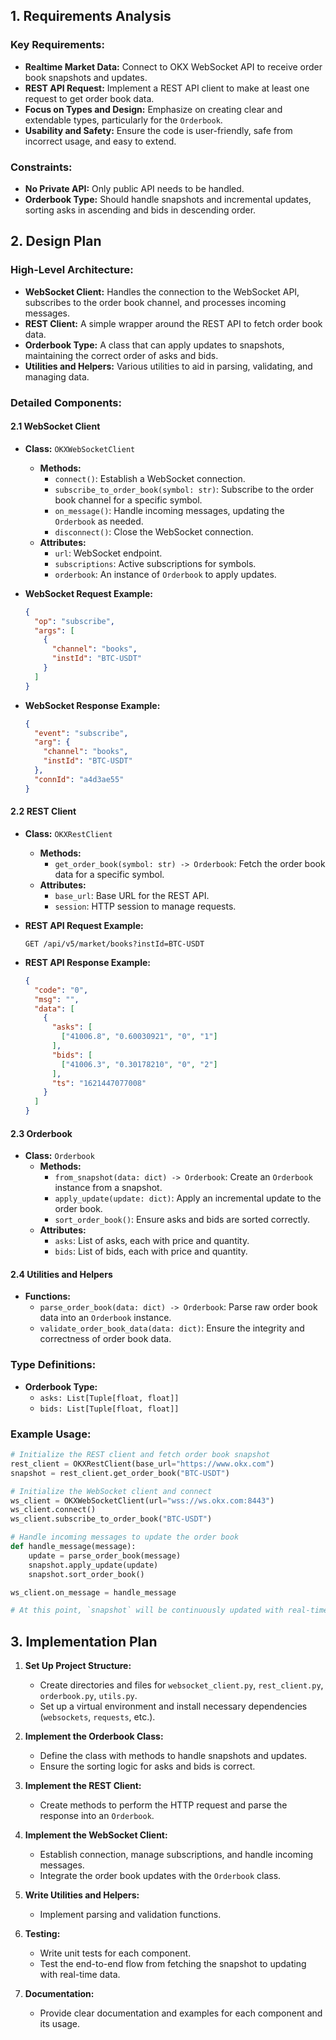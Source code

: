 ## 1. Requirements Analysis

### Key Requirements:
- **Realtime Market Data:** Connect to OKX WebSocket API to receive order book snapshots and updates.
- **REST API Request:** Implement a REST API client to make at least one request to get order book data.
- **Focus on Types and Design:** Emphasize on creating clear and extendable types, particularly for the `Orderbook`.
- **Usability and Safety:** Ensure the code is user-friendly, safe from incorrect usage, and easy to extend.

### Constraints:
- **No Private API:** Only public API needs to be handled.
- **Orderbook Type:** Should handle snapshots and incremental updates, sorting asks in ascending and bids in descending order.

## 2. Design Plan

### High-Level Architecture:
- **WebSocket Client:** Handles the connection to the WebSocket API, subscribes to the order book channel, and processes incoming messages.
- **REST Client:** A simple wrapper around the REST API to fetch order book data.
- **Orderbook Type:** A class that can apply updates to snapshots, maintaining the correct order of asks and bids.
- **Utilities and Helpers:** Various utilities to aid in parsing, validating, and managing data.

### Detailed Components:

#### 2.1 WebSocket Client
- **Class:** `OKXWebSocketClient`
  - **Methods:**
    - `connect()`: Establish a WebSocket connection.
    - `subscribe_to_order_book(symbol: str)`: Subscribe to the order book channel for a specific symbol.
    - `on_message()`: Handle incoming messages, updating the `Orderbook` as needed.
    - `disconnect()`: Close the WebSocket connection.
  - **Attributes:**
    - `url`: WebSocket endpoint.
    - `subscriptions`: Active subscriptions for symbols.
    - `orderbook`: An instance of `Orderbook` to apply updates.

- **WebSocket Request Example:**
  ```json
  {
    "op": "subscribe",
    "args": [
      {
        "channel": "books",
        "instId": "BTC-USDT"
      }
    ]
  }
  ```

- **WebSocket Response Example:**
  ```json
  {
    "event": "subscribe",
    "arg": {
      "channel": "books",
      "instId": "BTC-USDT"
    },
    "connId": "a4d3ae55"
  }
  ```

#### 2.2 REST Client
- **Class:** `OKXRestClient`
  - **Methods:**
    - `get_order_book(symbol: str) -> Orderbook`: Fetch the order book data for a specific symbol.
  - **Attributes:**
    - `base_url`: Base URL for the REST API.
    - `session`: HTTP session to manage requests.

- **REST API Request Example:**
  ```http
  GET /api/v5/market/books?instId=BTC-USDT
  ```

- **REST API Response Example:**
  ```json
  {
    "code": "0",
    "msg": "",
    "data": [
      {
        "asks": [
          ["41006.8", "0.60030921", "0", "1"]
        ],
        "bids": [
          ["41006.3", "0.30178210", "0", "2"]
        ],
        "ts": "1621447077008"
      }
    ]
  }
  ```

#### 2.3 Orderbook
- **Class:** `Orderbook`
  - **Methods:**
    - `from_snapshot(data: dict) -> Orderbook`: Create an `Orderbook` instance from a snapshot.
    - `apply_update(update: dict)`: Apply an incremental update to the order book.
    - `sort_order_book()`: Ensure asks and bids are sorted correctly.
  - **Attributes:**
    - `asks`: List of asks, each with price and quantity.
    - `bids`: List of bids, each with price and quantity.

#### 2.4 Utilities and Helpers
- **Functions:**
  - `parse_order_book(data: dict) -> Orderbook`: Parse raw order book data into an `Orderbook` instance.
  - `validate_order_book_data(data: dict)`: Ensure the integrity and correctness of order book data.

### Type Definitions:
- **Orderbook Type:**
  - `asks: List[Tuple[float, float]]`
  - `bids: List[Tuple[float, float]]`

### Example Usage:
```python
# Initialize the REST client and fetch order book snapshot
rest_client = OKXRestClient(base_url="https://www.okx.com")
snapshot = rest_client.get_order_book("BTC-USDT")

# Initialize the WebSocket client and connect
ws_client = OKXWebSocketClient(url="wss://ws.okx.com:8443")
ws_client.connect()
ws_client.subscribe_to_order_book("BTC-USDT")

# Handle incoming messages to update the order book
def handle_message(message):
    update = parse_order_book(message)
    snapshot.apply_update(update)
    snapshot.sort_order_book()

ws_client.on_message = handle_message

# At this point, `snapshot` will be continuously updated with real-time data
```

## 3. Implementation Plan

1. **Set Up Project Structure:**
   - Create directories and files for `websocket_client.py`, `rest_client.py`, `orderbook.py`, `utils.py`.
   - Set up a virtual environment and install necessary dependencies (`websockets`, `requests`, etc.).

2. **Implement the Orderbook Class:**
   - Define the class with methods to handle snapshots and updates.
   - Ensure the sorting logic for asks and bids is correct.

3. **Implement the REST Client:**
   - Create methods to perform the HTTP request and parse the response into an `Orderbook`.

4. **Implement the WebSocket Client:**
   - Establish connection, manage subscriptions, and handle incoming messages.
   - Integrate the order book updates with the `Orderbook` class.

5. **Write Utilities and Helpers:**
   - Implement parsing and validation functions.

6. **Testing:**
   - Write unit tests for each component.
   - Test the end-to-end flow from fetching the snapshot to updating with real-time data.

7. **Documentation:**
   - Provide clear documentation and examples for each component and its usage.

